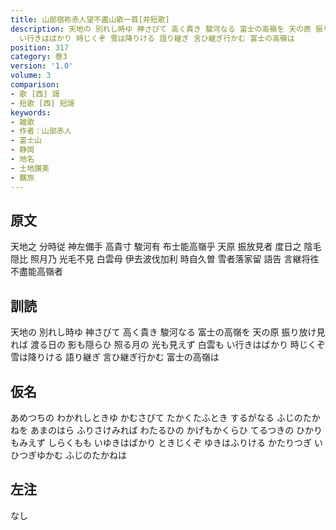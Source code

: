 ```yaml
---
title: 山部宿祢赤人望不盡山歌一首[并短歌]
description: 天地の 別れし時ゆ 神さびて 高く貴き 駿河なる 富士の高嶺を 天の原 振り放け見れば 渡る日の 影も隠らひ 照る月の 光も見えず 白雲も
  い行きはばかり 時じくぞ 雪は降りける 語り継ぎ 言ひ継ぎ行かむ 富士の高嶺は
position: 317
category: 巻3
version: '1.0'
volume: 3
comparison:
- 歌 [西] 謌
- 短歌 [西] 短謌
keywords:
- 雑歌
- 作者：山部赤人
- 富士山
- 静岡
- 地名
- 土地讃美
- 羈旅
---
```


## 原文

天地之 分時従 神左備手 高貴寸 駿河有 布士能高嶺乎 天原 振放見者 度日之 陰毛隠比 照月乃 光毛不見 白雲母 伊去波伐加利 時自久曽 雪者落家留 語告 言継将徃 不盡能高嶺者

## 訓読

天地の 別れし時ゆ 神さびて 高く貴き 駿河なる 富士の高嶺を 天の原 振り放け見れば 渡る日の 影も隠らひ 照る月の 光も見えず 白雲も い行きはばかり 時じくぞ 雪は降りける 語り継ぎ 言ひ継ぎ行かむ 富士の高嶺は

## 仮名

あめつちの わかれしときゆ かむさびて たかくたふとき するがなる ふじのたかねを あまのはら ふりさけみれば わたるひの かげもかくらひ てるつきの ひかりもみえず しらくもも いゆきはばかり ときじくぞ ゆきはふりける かたりつぎ いひつぎゆかむ ふじのたかねは

## 左注

なし

